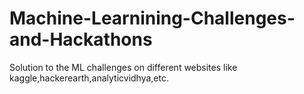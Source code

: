 # Machine-Learnining-Challenges-and-Hackathons
Solution to the ML challenges on different websites like kaggle,hackerearth,analyticvidhya,etc.
